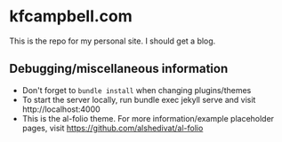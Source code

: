 # kfcampbell.com

This is the repo for my personal site. I should get a blog.

## Debugging/miscellaneous information

- Don't forget to `bundle install` when changing plugins/themes
- To start the server locally, run bundle exec jekyll serve and visit http://localhost:4000
- This is the al-folio theme. For more information/example placeholder pages, visit https://github.com/alshedivat/al-folio